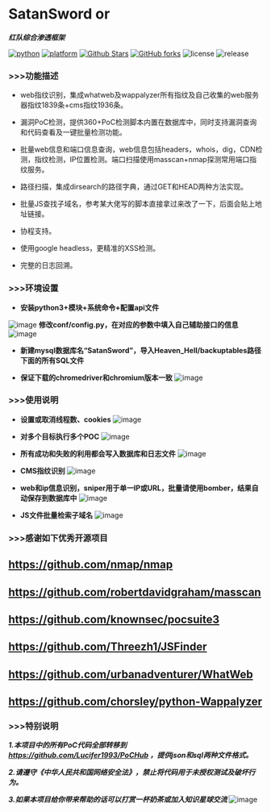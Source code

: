 # SatanSword or
***红队综合渗透框架***

[![python](https://img.shields.io/badge/python-3.x-blue.svg?logo=python&labelColor=yellow)](https://www.python.org/downloads/)
[![platform](https://img.shields.io/badge/platform-osx%2Flinux-green.svg)](https://github.com/Lucifer1993/SatanSword/)
[![Github Stars](https://img.shields.io/github/stars/Lucifer1993/SatanSword)](https://github.com/Lucifer1993/SatanSword) 
[![GitHub forks](https://img.shields.io/github/forks/Lucifer1993/SatanSword)](https://github.com/Lucifer1993/SatanSword)
![license](https://img.shields.io/badge/License-GPL--3.0-yellow.svg)
![release](https://img.shields.io/badge/Release-v0.1-orange.svg)


### >>>功能描述
- web指纹识别，集成whatweb及wappalyzer所有指纹及自己收集的web服务器指纹1839条+cms指纹1936条。

- 漏洞PoC检测，提供360+PoC检测脚本内置在数据库中，同时支持漏洞查询和代码查看及一键批量检测功能。

- 批量web信息和端口信息查询，web信息包括headers，whois，dig，CDN检测，指纹检测，IP位置检测。端口扫描使用masscan+nmap探测常用端口指纹服务。

- 路径扫描，集成dirsearch的路径字典，通过GET和HEAD两种方法实现。

- 批量JS查找子域名，参考某大佬写的脚本直接拿过来改了一下，后面会贴上地址链接。

- 协程支持。

- 使用google headless，更精准的XSS检测。

- 完整的日志回溯。

### >>>环境设置
- **安装python3+模块+系统命令+配置api文件**

 ![image](https://github.com/Lucifer1993/SatanSword/raw/master/img/checkenv.png)
**修改conf/config.py，在对应的参数中填入自己辅助接口的信息**
 ![image](https://github.com/Lucifer1993/SatanSword/raw/master/img/config.png)

- **新建mysql数据库名“SatanSword”，导入Heaven_Hell/backuptables路径下面的所有SQL文件**

- **保证下载的chromedriver和chromium版本一致**
 ![image](https://github.com/Lucifer1993/SatanSword/raw/master/img/chromedriver.png)

### >>>使用说明

- **设置或取消线程数、cookies**
 ![image](https://github.com/Lucifer1993/SatanSword/raw/master/img/use1.png)

- **对多个目标执行多个POC**
 ![image](https://github.com/Lucifer1993/SatanSword/raw/master/img/use2.png)

- **所有成功和失败的利用都会写入数据库和日志文件**
![image](https://github.com/Lucifer1993/SatanSword/raw/master/img/use3.png)

- **CMS指纹识别**
![image](https://github.com/Lucifer1993/SatanSword/raw/master/img/use4.png)

- **web和ip信息识别，sniper用于单一IP或URL，批量请使用bomber，结果自动保存到数据库中**
![image](https://github.com/Lucifer1993/SatanSword/raw/master/img/use5.png)

- **JS文件批量检索子域名**
![image](https://github.com/Lucifer1993/SatanSword/raw/master/img/use6.png)

### >>>感谢如下优秀开源项目

## https://github.com/nmap/nmap

## https://github.com/robertdavidgraham/masscan

## https://github.com/knownsec/pocsuite3

## https://github.com/Threezh1/JSFinder

## https://github.com/urbanadventurer/WhatWeb

## https://github.com/chorsley/python-Wappalyzer

### >>>特别说明

***1.本项目中的所有PoC代码全部转移到 https://github.com/Lucifer1993/PoCHub ，提供json和sql两种文件格式。***

***2.请遵守《中华人民共和国网络安全法》，禁止将代码用于未授权测试及破坏行为。***

***3.如果本项目给你带来帮助的话可以打赏一杯奶茶或加入知识星球交流***
![image](https://github.com/Lucifer1993/SatanSword/raw/master/img/contact.png)
